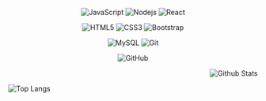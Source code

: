 


<div align='center'>

![JavaScript](https://img.shields.io/badge/-JavaScript-black?style=flat-square&logo=javascript)
![Nodejs](https://img.shields.io/badge/-Nodejs-black?style=flat-square&logo=Node.js)
![React](https://img.shields.io/badge/-React-black?style=flat-square&logo=react)

![HTML5](https://img.shields.io/badge/-HTML5-E34F26?style=flat-square&logo=html5&logoColor=white)
![CSS3](https://img.shields.io/badge/-CSS3-1572B6?style=flat-square&logo=css3)
![Bootstrap](https://img.shields.io/badge/-Bootstrap-563D7C?style=flat-square&logo=bootstrap)

![MySQL](https://img.shields.io/badge/-MySQL-black?style=flat-square&logo=mysql)
![Git](https://img.shields.io/badge/-Git-black?style=flat-square&logo=git)

![GitHub](https://img.shields.io/badge/-GitHub-181717?style=flat-square&logo=github)
<div align='center'>
<div align='right'>
  
![Github Stats](https://github-readme-stats.vercel.app/api?username=lcmpbll&count_private=true&show_icons=true&include_all_commits=true)
  
</div>
<div align='left'>
  
![Top Langs](https://github-readme-stats.vercel.app/api/top-langs/?username=lcmpbll&hide=TeX&layout=compact)
  
</div>
</div>

</div>

